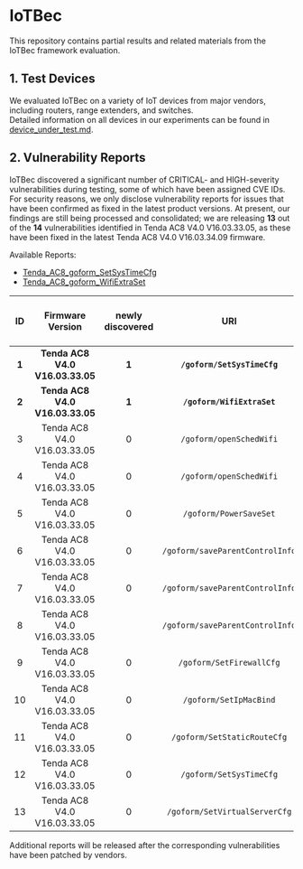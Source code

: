 # IoTBec

This repository contains partial results and related materials from the IoTBec framework evaluation.

## 1. Test Devices

We evaluated IoTBec on a variety of IoT devices from major vendors, including routers, range extenders, and switches.  
Detailed information on all devices in our experiments can be found in [device_under_test.md](https://github.com/IoTBec/Surveys/blob/main/device_under_test.md).

## 2. Vulnerability Reports

IoTBec discovered a significant number of CRITICAL- and HIGH-severity vulnerabilities during testing, some of which have been assigned CVE IDs. For security reasons, we only disclose vulnerability reports for issues that have been confirmed as fixed in the latest product versions. At present, our findings are still being processed and consolidated; we are releasing **13** out of the **14** vulnerabilities identified in Tenda AC8 V4.0 V16.03.33.05, as these have been fixed in the latest Tenda AC8 V4.0 V16.03.34.09 firmware.

Available Reports:
- [Tenda_AC8_goform_SetSysTimeCfg](https://github.com/IoTBec/Reports/blob/main/Tenda/AC8/goform_SetSysTimeCfg.md)
- [Tenda_AC8_goform_WifiExtraSet](https://github.com/IoTBec/Reports/blob/main/Tenda/AC8/goform_WifiExtraSet.md)

|  ID   |        Firmware Version         | newly discovered |               URI               |     parameter     |      CVE ID       | CVSS3.x |   vul_type   | REAL Crash to device |
| :---: | :-----------------------------: | :--------------: | :-----------------------------: | :---------------: | :---------------: | :-----: | :----------: | :------------------: |
| **1** | **Tenda AC8 V4.0 V16.03.33.05** |      **1**       |   **`/goform/SetSysTimeCfg`**   |     **time**      | **CVE-2025-5798** | **8.8** | **Overflow** |        **1**         |
| **2** | **Tenda AC8 V4.0 V16.03.33.05** |      **1**       |   **`/goform/WifiExtraSet`**    | **wpapsk_crypto** | **CVE-2025-5799** | **8.8** | **Overflow** |        **1**         |
|   3   |   Tenda AC8 V4.0 V16.03.33.05   |        0         |     `/goform/openSchedWifi`     |   schedEndTime    |  CVE-2024-57703   |   9.8   |   Overflow   |          1           |
|   4   |   Tenda AC8 V4.0 V16.03.33.05   |        0         |     `/goform/openSchedWifi`     |  schedStartTime   |  CVE-2024-57703   |   9.8   |   Overflow   |          1           |
|   5   |   Tenda AC8 V4.0 V16.03.33.05   |        0         |     `/goform/PowerSaveSet`      |       time        |  CVE-2023-40893   |   9.8   |   Overflow   |          1           |
|   6   |   Tenda AC8 V4.0 V16.03.33.05   |        0         | `/goform/saveParentControlInfo` |     deviceId      |  CVE-2023-33671   |   9.8   |   Overflow   |          1           |
|   7   |   Tenda AC8 V4.0 V16.03.33.05   |        0         | `/goform/saveParentControlInfo` |       time        |  CVE-2024-10123   |   8.8   |   Overflow   |          1           |
|   8   |   Tenda AC8 V4.0 V16.03.33.05   |                  | `/goform/saveParentControlInfo` |       urls        |  no CVE assigned  |         |   Overflow   |          1           |
|   9   |   Tenda AC8 V4.0 V16.03.33.05   |        0         |    `/goform/SetFirewallCfg`     |    firewallEn     |  CVE-2023-40891   |   9.8   |   Overflow   |          1           |
|  10   |   Tenda AC8 V4.0 V16.03.33.05   |        0         |     `/goform/SetIpMacBind`      |       list        |   CVE-2025-1853   |   9.8   |   Overflow   |          1           |
|  11   |   Tenda AC8 V4.0 V16.03.33.05   |        0         |   `/goform/SetStaticRouteCfg`   |       list        |  CVE-2023-40894   |   9.8   |   Overflow   |          1           |
|  12   |   Tenda AC8 V4.0 V16.03.33.05   |        0         |     `/goform/SetSysTimeCfg`     |     timeZone      |  CVE-2023-40898   |   9.8   |   Overflow   |          1           |
|  13   |   Tenda AC8 V4.0 V16.03.33.05   |        0         |  `/goform/SetVirtualServerCfg`  |       list        |  CVE-2023-40895   |   9.8   |   Overflow   |          1           |


Additional reports will be released after the corresponding vulnerabilities have been patched by vendors.
